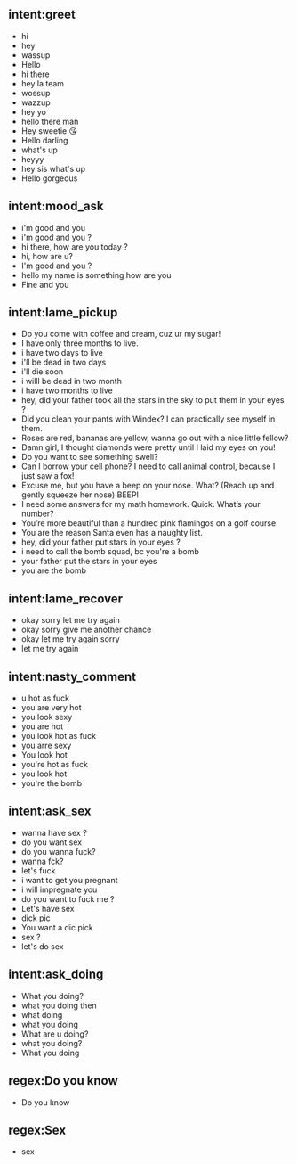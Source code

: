 ## intent:greet
- hi
- hey
- wassup
- Hello
- hi there
- hey la team
- wossup
- wazzup
- hey yo
- hello there man
- Hey sweetie 😘
- Hello darling
- what's up
- heyyy
- hey sis what's up
- Hello gorgeous

## intent:mood_ask
- i'm good and you
- i'm good and you ?
- hi there, how are you today ?
- hi, how are u?
- I'm good and you ?
- hello my name is something how are you
- Fine and you

## intent:lame_pickup
- Do you come with coffee and cream, cuz ur my sugar!
- I have only three months to live.
- i have two days to live
- i'll be dead in two days
- i'll die soon
- i willl be dead in two month
- i have two months to live
- hey, did your father took all the stars in the sky to put them in your eyes ?
- Did you clean your pants with Windex? I can practically see myself in them.
- Roses are red, bananas are yellow, wanna go out with a nice little fellow?
- Damn girl, I thought diamonds were pretty until I laid my eyes on you!
- Do you want to see something swell?
- Can I borrow your cell phone? I need to call animal control, because I just saw a fox!
- Excuse me, but you have a beep on your nose. What? (Reach up and gently squeeze her nose) BEEP!
- I need some answers for my math homework. Quick. What’s your number?
- You’re more beautiful than a hundred pink flamingos on a golf course.
- You are the reason Santa even has a naughty list.
- hey, did your father put stars in your eyes ?
- i need to call the bomb squad, bc you're a bomb
- your father put the stars in your eyes
- you are the bomb

## intent:lame_recover
- okay sorry let me try again
- okay sorry give me another chance
- okay let me try again sorry
- let me try again

## intent:nasty_comment
- u hot as fuck
- you are very hot
- you look sexy
- you are hot
- you look hot as fuck
- you arre sexy
- You look hot
- you're hot as fuck
- you look hot
- you're the bomb

## intent:ask_sex
- wanna have sex ?
- do you want sex
- do you wanna fuck?
- wanna fck?
- let's fuck
- i want to get you pregnant
- i will impregnate you
- do you want to fuck me ?
- Let's have sex
- dick pic
- You want a dic pick
- sex ?
- let's do sex

## intent:ask_doing
- What you doing?
- what you doing then
- what doing
- what you doing
- What are u doing?
- what you doing?
- What you doing

## regex:Do you know
- Do you know

## regex:Sex
- sex
